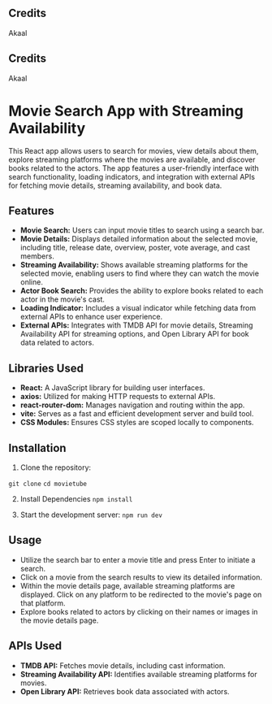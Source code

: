 ## Credits
Akaal

## Credits
Akaal

# Movie Search App with Streaming Availability

This React app allows users to search for movies, view details about them, explore streaming platforms where the movies are available, and discover books related to the actors. The app features a user-friendly interface with search functionality, loading indicators, and integration with external APIs for fetching movie details, streaming availability, and book data.

## Features

- **Movie Search:** Users can input movie titles to search using a search bar.
- **Movie Details:** Displays detailed information about the selected movie, including title, release date, overview, poster, vote average, and cast members.
- **Streaming Availability:** Shows available streaming platforms for the selected movie, enabling users to find where they can watch the movie online.
- **Actor Book Search:** Provides the ability to explore books related to each actor in the movie's cast.
- **Loading Indicator:** Includes a visual indicator while fetching data from external APIs to enhance user experience.
- **External APIs:** Integrates with TMDB API for movie details, Streaming Availability API for streaming options, and Open Library API for book data related to actors.

## Libraries Used

- **React:** A JavaScript library for building user interfaces.
- **axios:** Utilized for making HTTP requests to external APIs.
- **react-router-dom:** Manages navigation and routing within the app.
- **vite:** Serves as a fast and efficient development server and build tool.
- **CSS Modules:** Ensures CSS styles are scoped locally to components.

## Installation

1. Clone the repository:


`git clone`
`cd movietube`

2. Install Dependencies
`npm install`

3. Start the development server:
`npm run dev`

## Usage

- Utilize the search bar to enter a movie title and press Enter to initiate a search.
- Click on a movie from the search results to view its detailed information.
- Within the movie details page, available streaming platforms are displayed. Click on any platform to be redirected to the movie's page on that platform.
- Explore books related to actors by clicking on their names or images in the movie details page.

## APIs Used

- **TMDB API:** Fetches movie details, including cast information.
- **Streaming Availability API:** Identifies available streaming platforms for movies.
- **Open Library API:** Retrieves book data associated with actors.
